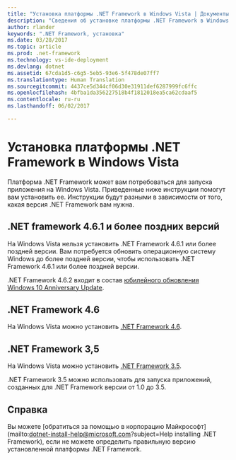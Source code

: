 ```yaml
---
title: "Установка платформы .NET Framework в Windows Vista | Документы Майкрософт"
description: "Сведения об установке платформы .NET Framework в Windows Vista"
author: rlander
keywords: ".NET Framework, установка"
ms.date: 03/28/2017
ms.topic: article
ms.prod: .net-framework
ms.technology: vs-ide-deployment
ms.devlang: dotnet
ms.assetid: 67cda1d5-c6g5-5eb5-93e6-5f478de07ff7
ms.translationtype: Human Translation
ms.sourcegitcommit: 4437ce5d344cf06d30e31911def6287999fc6ffc
ms.openlocfilehash: 4bfba1da356227518b4f1812018ea5ca62cdaaf5
ms.contentlocale: ru-ru
ms.lasthandoff: 06/02/2017

---
```


# <a name="install-the-net-framework-on-windows-vista"></a>Установка платформы .NET Framework в Windows Vista

Платформа .NET Framework может вам потребоваться для запуска приложения на Windows Vista. Приведенные ниже инструкции помогут вам установить ее. Инструкции будут разными в зависимости от того, какая версия .NET Framework вам нужна.

## <a name="net-framework-461-and-later"></a>.NET framework 4.6.1 и более поздних версий

На Windows Vista нельзя установить .NET Framework 4.6.1 или более поздней версии. Вам потребуется обновить операционную систему Windows до более поздней версии, чтобы использовать .NET Framework 4.6.1 или более поздней версии.

.NET Framework 4.6.2 входит в состав [юбилейного обновления Windows 10 Anniversary Update](https://www.microsoft.com/software-download/windows10).

## <a name="net-framework-46"></a>.NET Framework 4.6

На Windows Vista можно установить [.NET Framework 4.6](http://go.microsoft.com/fwlink/?LinkID=213834&dotnetdocs).

## <a name="net-framework-35"></a>.NET Framework 3,5

На Windows Vista можно установить [.NET Framework 3.5](http://go.microsoft.com/fwlink/?LinkID=213834&dotnetdocs).

.NET Framework 3.5 можно использовать для запуска приложений, созданных для .NET Framework версии от 1.0 до 3.5.

## <a name="help"></a>Справка

Вы можете [обратиться за помощью в корпорацию Майкрософт](mailto:dotnet-install-help@microsoft.com?subject=Help installing .NET Framework), если не можете определить правильную версию установленной платформы .NET Framework.

